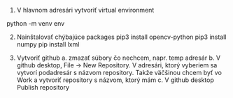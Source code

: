 1. V hlavnom adresári vytvoriť virtual environment

python -m venv env

2. Nainštalovať chýbajúce packages
pip3 install opencv-python
pip3 install numpy
pip install lxml

3. Vytvoriť github
	a. zmazať súbory čo nechcem, napr. temp adresár
	b. V github desktop, File → New Repository. V adresári, ktorý vyberiem sa vytvorí podadresár s názvom repository. Takže väčšinou chcem byť vo Work a vytvoriť repository s názvom, ktorý mám
	c. V github desktop Publish repository
	

